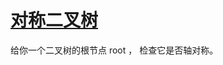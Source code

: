 # [对称二叉树](https://leetcode.cn/problems/symmetric-tree/description/?envType=study-plan-v2&envId=top-100-liked)

给你一个二叉树的根节点 root ， 检查它是否轴对称。

